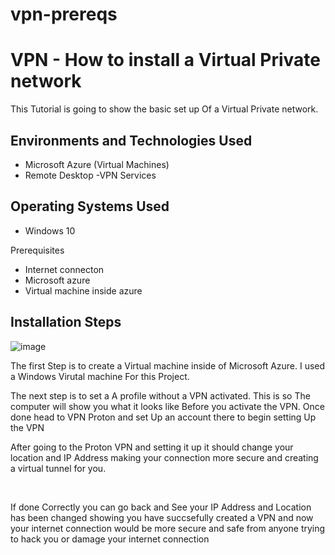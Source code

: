 # vpn-prereqs
<p align="center">

</p> 


<h1>VPN - How to install a Virtual Private network</h1>
This Tutorial is going to show the basic set up Of a Virtual Private network.<br />


<h2>Environments and Technologies Used</h2>

- Microsoft Azure (Virtual Machines)
- Remote Desktop
-VPN Services

<h2>Operating Systems Used </h2>

- Windows 10</b> 

Prerequisites

- Internet connecton
- Microsoft azure
- Virtual machine inside azure



<h2>Installation Steps</h2>

<p>

![image](https://github.com/user-attachments/assets/ccd6917d-0ea5-44e8-8766-96f2f87b438b)



</p>
The first Step is to create a Virtual machine inside of Microsoft Azure. I used a Windows Virutal machine For this Project.
<p>



<p>


The next step is to set a A profile without a VPN activated. This is so The computer will show you what it looks like Before you activate the VPN. Once done head to VPN Proton and set Up an account there to begin setting Up the VPN



<p>


</p> After going to the Proton VPN and setting it up it should change your location and IP Address making your connection more secure and creating a virtual tunnel for you. 

</p>
<br />  

If done Correctly you can go back and See your IP Address and Location has been changed showing you have succsefully created a VPN and now your internet connection would be more secure and safe from anyone trying to hack you or damage your internet connection

